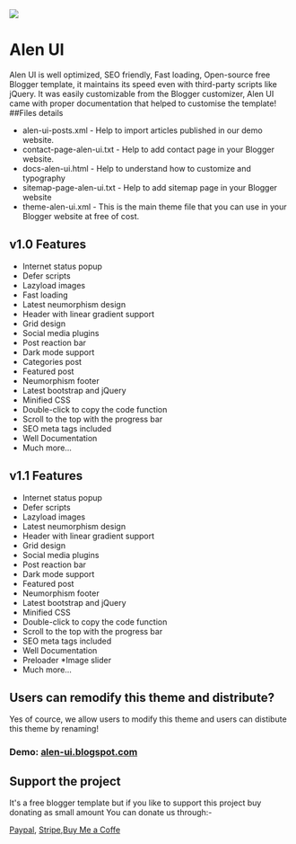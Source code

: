 <img src='https://blogger.googleusercontent.com/img/b/R29vZ2xl/AVvXsEh36jpx4En5DGj1GbV96X8Rj-VbOYrO_gQJaQ4QSPWkYOdJk8Ar6edlkdlcC827AtQVOg4jaPjyNu8CiRPsGixWVJR0TC0itxJHpm4cUdxcIqvzgAfFRNcRcoGhJ6FVDzR-Jp7IWR1Kq33Oo5NVDyOz97X9Igla2kSOVzYlC21kgOYQWj1NPGSqewSVpg/s1600/alen-ui.webp'/>

# Alen UI
Alen UI is well optimized, SEO friendly, Fast loading, Open-source free Blogger template, it maintains its speed even with third-party scripts like jQuery. It was easily customizable from the Blogger customizer, Alen UI came with proper documentation that helped to customise the template!
##Files details
* alen-ui-posts.xml - Help to import articles published in our demo website.
* contact-page-alen-ui.txt - Help to add contact page in your Blogger website.
* docs-alen-ui.html - Help to understand how to customize and typography
* sitemap-page-alen-ui.txt - Help to add sitemap page in your Blogger website
*  theme-alen-ui.xml - This is the main theme file that you can use in your Blogger website at free of cost.
##  v1.0 Features
* Internet status popup
* Defer scripts
* Lazyload images
* Fast loading
* Latest neumorphism design
* Header with linear gradient support
* Grid design
* Social media plugins
* Post reaction bar
* Dark mode support
* Categories post
* Featured post
* Neumorphism footer
* Latest bootstrap and jQuery
* Minified CSS
* Double-click to copy the code function
* Scroll to the top with the progress bar
* SEO meta tags included
* Well Documentation
* Much more...

##  v1.1 Features
* Internet status popup
* Defer scripts
* Lazyload images
* Latest neumorphism design
* Header with linear gradient support
* Grid design
* Social media plugins
* Post reaction bar
* Dark mode support
* Featured post
* Neumorphism footer
* Latest bootstrap and jQuery
* Minified CSS
* Double-click to copy the code function
* Scroll to the top with the progress bar
* SEO meta tags included
* Well Documentation
* Preloader
*Image slider
* Much more...
## Users can remodify this theme and distribute?
Yes of cource, we allow users to modify this theme and users can distibute this theme by renaming!
### Demo: <a href='https://alen-ui.blogspot.com'>alen-ui.blogspot.com</a>
## Support the project
It's a free blogger template but if you like to support this project buy donating as small amount 
You can donate us through:-

<a href='https://paypal.me/shivaes'>Paypal</a>, <a href='https://donate.stripe.com/28o29j8tCgT9bjq000'>Stripe</a>,<a href='https://www.buymeacoffee.com/shivaes'>Buy Me a Coffe</a>
